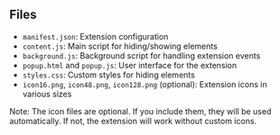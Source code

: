 ## Files

- `manifest.json`: Extension configuration
- `content.js`: Main script for hiding/showing elements
- `background.js`: Background script for handling extension events
- `popup.html` and `popup.js`: User interface for the extension
- `styles.css`: Custom styles for hiding elements
- `icon16.png`, `icon48.png`, `icon128.png` (optional): Extension icons in various sizes

Note: The icon files are optional. If you include them, they will be used automatically. If not, the extension will work without custom icons.
